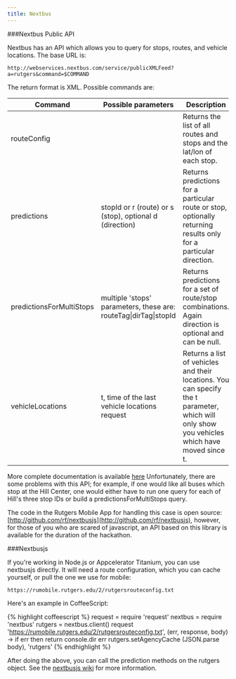```yaml
---
title: Nextbus
---
```


###Nextbus Public API

Nextbus has an API which allows you to query for stops, routes, and
vehicle locations.  The base URL is:

    http://webservices.nextbus.com/service/publicXMLFeed?a=rutgers&command=$COMMAND

The return format is XML. Possible commands are:

<table class="table">
  <thead>
      <tr>
        <th>Command</th>
        <th>Possible parameters</th>
        <th>Description</th>
      </tr>
  </thead>
  <tbody>
      <tr>
        <td>routeConfig</td>
        <td></td>
        <td>Returns the list of all routes and stops and the lat/lon of
        each stop.</td>
      </tr>
      <tr>
        <td>predictions</td>
        <td>stopId or r (route) or s (stop), optional d (direction)</td>
        <td>Returns predictions for a particular route or stop, optionally
        returning results only for a particular direction.</td>
      </tr>
      <tr>
        <td>predictionsForMultiStops</td>
        <td>multiple 'stops' parameters, these are: routeTag|dirTag|stopId</td>
        <td>Returns predictions for a set of route/stop combinations. Again
        direction is optional and can be null.</td>
      </tr>
      <tr>
        <td>vehicleLocations</td>
        <td>t, time of the last vehicle locations request</td>
        <td>Returns a list of vehicles and their locations.  You can specify
        the t parameter, which will only show you vehicles which have moved
        since t.</td>
      </tr>
  </tbody>
</table>

More complete documentation is available
[here](http://www.sfmta.com/cms/asite/nextmunidata.htm)
Unfortunately, there are some problems with this API; for example, if one
would like all buses which stop at the Hill Center, one would either have
to run one query for each of Hill's three stop IDs or build a
predictionsForMultiStops query.

The code in the Rutgers Mobile App for handling this case is open source:
[http://github.com/rf/nextbusjs](http://github.com/rf/nextbusjs),
however, for those of you who are scared of javascript, an API based on
this library is available for the duration of the hackathon.

###Nextbusjs

If you're working in Node.js or Appcelerator Titanium, you can use nextbusjs
directly. It will need a route configuration, which you can cache yourself,
or pull the one we use for mobile:

    https://rumobile.rutgers.edu/2/rutgersrouteconfig.txt

Here's an example in CoffeeScript:

{% highlight coffeescript %}
request = require 'request'
nextbus = require 'nextbus'
rutgers = nextbus.client()
request 'https://rumobile.rutgers.edu/2/rutgersrouteconfig.txt', (err, response, body) ->
  if err then return console.dir err
  rutgers.setAgencyCache (JSON.parse body), 'rutgers'
{% endhighlight %}

After doing the above, you can call the prediction methods on the rutgers
object. See the [nextbusjs wiki](https://github.com/russfrank/nextbusjs/wiki)
for more information.
